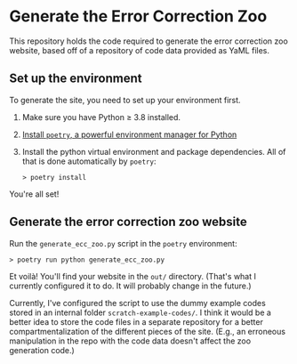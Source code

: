 # Generate the Error Correction Zoo

This repository holds the code required to generate the error correction zoo
website, based off of a repository of code data provided as YaML files.


## Set up the environment

To generate the site, you need to set up your environment first.

1. Make sure you have Python ≥ 3.8 installed.

2. [Install `poetry`, a powerful environment manager for
   Python](https://python-poetry.org/docs/#installation)

3. Install the python virtual environment and package dependencies.  All of that
   is done automatically by `poetry`:
   
       > poetry install
       
You're all set!


## Generate the error correction zoo website

Run the `generate_ecc_zoo.py` script in the `poetry` environment:

    > poetry run python generate_ecc_zoo.py
    
Et voilà! You'll find your website in the `out/` directory. (That's what I
currently configured it to do.  It will probably change in the future.)

Currently, I've configured the script to use the dummy example codes stored in
an internal folder `scratch-example-codes/`.  I think it would be a better idea
to store the code files in a separate repository for a better
compartmentalization of the different pieces of the site.  (E.g., an erroneous
manipulation in the repo with the code data doesn't affect the zoo generation
code.)


